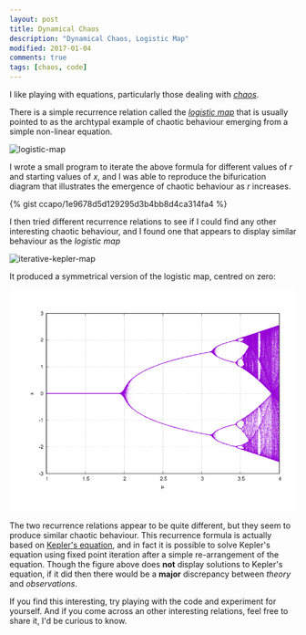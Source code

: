 ```yaml
---
layout: post
title: Dynamical Chaos
description: "Dynamical Chaos, Logistic Map"
modified: 2017-01-04
comments: true
tags: [chaos, code]
---
```


I like playing with equations, particularly those dealing with [*chaos*](https://en.wikipedia.org/wiki/Chaos_theory).

There is a simple recurrence relation called the [*logistic map*](https://en.wikipedia.org/wiki/Logistic_map) that is usually pointed to as the archtypal example of chaotic behaviour emerging from a simple non-linear equation.

![logistic-map](http://mathurl.com/zoh3lkw.png)

I wrote a small program to iterate the above formula for different values of *r* and starting values of *x*, and I was able to reproduce the bifurication diagram that illustrates the emergence of chaotic behaviour as *r* increases.

{% gist ccapo/1e9678d5d129295d3b4bb8d4ca314fa4 %}

I then tried different recurrence relations to see if I could find any other interesting chaotic behaviour, and I found one that appears to display similar behaviour as the *logistic map*

![iterative-kepler-map](http://mathurl.com/zwlokmu.png)

It produced a symmetrical version of the logistic map, centred on zero:

![iterative-kepler-map-figure](/images/iterative-kepler-map.png)

The two recurrence relations appear to be quite different, but they seem to produce similar chaotic behaviour. This recurrence formula is actually based on [Kepler's equation](https://en.wikipedia.org/wiki/Kepler%27s_equation), and in fact it is possible to solve Kepler's equation using fixed point iteration after a simple re-arrangement of the equation. Though the figure above does **not** display solutions to Kepler's equation, if it did then there would be a **major** discrepancy between *theory* and *observations*.

If you find this interesting, try playing with the code and experiment for yourself. And if you come across an other interesting relations, feel free to share it, I'd be curious to know.
